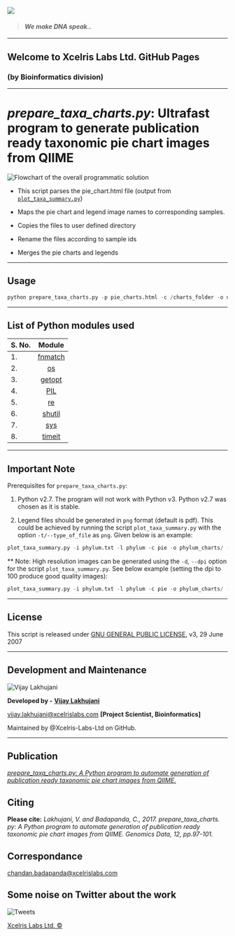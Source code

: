 ![](http://www.xcelrislabs.com/Images/Xcelris-An-Abellon-Company-Logo.png)

> #### _We make DNA speak.._





---

## Welcome to Xcelris Labs Ltd. GitHub Pages

###            (by Bioinformatics division)

---

# _prepare_taxa_charts.py_: Ultrafast program to generate publication ready taxonomic pie chart images from QIIME

![]( https://github.com/Xcelris-Labs-Ltd/Publication-ready-taxonomic-charts-from-QIIME/blob/master/flowchart4.png "Flowchart of the overall programmatic solution")

* This script parses the pie_chart.html file (output from [`plot_taxa_summary.py`](http://qiime.org/scripts/plot_taxa_summary.html))

* Maps the pie chart and legend image names to corresponding samples.

* Copies the files to user defined directory

* Rename the files according to sample ids

* Merges the pie charts and legends

---

## Usage

```python
python prepare_taxa_charts.py -p pie_charts.html -c /charts_folder -o user_defined_output_folder
```
---

## List of Python modules used 


| S. No.        | Module        |
| ------------- |:-------------:|
| 1.|[fnmatch](https://docs.python.org/2/library/fnmatch.html)  |
| 2.|[os](https://docs.python.org/2/library/os.html)  |
| 3.|[getopt](https://docs.python.org/2/library/getopt.html)  |
| 4.|[PIL](http://www.pythonware.com/products/pil)  |
| 5.|[re](https://docs.python.org/2/library/re.html)  |
| 6.|[shutil](https://docs.python.org/2/library/shutil.html)  |
| 7.|[sys](https://docs.python.org/2/library/sys.html)  |
| 8.|[timeit](https://docs.python.org/2/library/timeit.html)  |

---

## Important Note

Prerequisites for `prepare_taxa_charts.py`:

1. Python v2.7. The program will not work with Python v3. Python v2.7 was chosen as it is stable.

2. Legend files should be generated in `png` format (default is pdf). This could be achieved by running the script `plot_taxa_summary.py` with the option `-t/--type_of_file` as `png`. Given below is an example:

```python
plot_taxa_summary.py -i phylum.txt -l phylum -c pie -o phylum_charts/ -t png
```

** Note: High resolution images can be generated using the `-d`, `--dpi` option for the script `plot_taxa_summary.py`. See below example (setting the dpi to 100 produce good quality images):

```python
plot_taxa_summary.py -i phylum.txt -l phylum -c pie -o phylum_charts/ -t png -d 100
```
---

## License

This script is released under [GNU GENERAL PUBLIC LICENSE](https://github.com/Xcelris-Labs-Ltd/Publication-ready-taxonomic-charts-from-QIIME/blob/gh-pages/LICENSE.md), v3, 29 June 2007

---

## Development and Maintenance

![Vijay Lakhujani](https://raw.githubusercontent.com/Xcelris-Labs-Ltd/Publication-ready-taxonomic-charts-from-QIIME/gh-pages/vijay1.jpg)


**Developed by -** [**Vijay Lakhujani**](https://in.linkedin.com/in/lakhujanivijay)

vijay.lakhujani@xcelrislabs.com **[Project Scientist, Bioinformatics]**

Maintained by @Xcelris-Labs-Ltd on GitHub.

---

## Publication
[_prepare_taxa_charts.py: A Python program to automate generation of publication ready taxonomic pie chart images from QIIME._](http://www.sciencedirect.com/science/article/pii/S2213596016302070)

## Citing
**Please cite:**
_Lakhujani, V. and Badapanda, C., 2017. prepare_taxa_charts. py: A Python program to automate generation of publication ready taxonomic pie chart images from QIIME. Genomics Data, 12, pp.97-101._


## Correspondance
chandan.badapanda@xcelrislabs.com 

## Some noise on Twitter about the work

![](https://github.com/Xcelris-Labs-Ltd/Publication-ready-taxonomic-charts-from-QIIME/blob/gh-pages/twitter.PNG?raw=true "Tweets")

[Xcelris Labs Ltd. &#169;](http://www.xcelrisgenomics.com/ContactUs.html)
